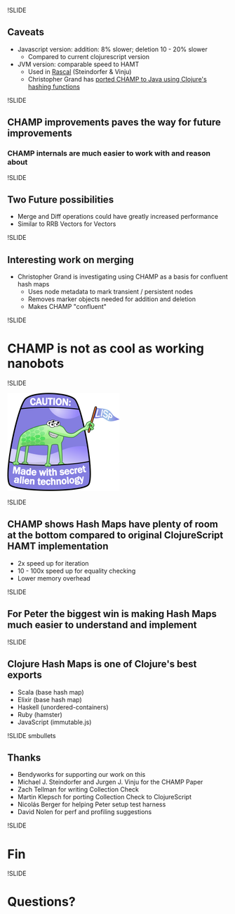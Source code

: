!SLIDE

## Caveats
- Javascript version: addition: 8% slower; deletion 10 - 20% slower
    - Compared to current clojurescript version
- JVM version: comparable speed to HAMT
  - Used in [Rascal](http://www.rascal-mpl.org/) (Steindorfer & Vinju)
  - Christopher Grand has [ported CHAMP to Java using Clojure's hashing functions](https://gist.github.com/cgrand/ecab0e13d1e7ff64a2d2)

!SLIDE

## CHAMP improvements paves the way for future improvements
### CHAMP internals are much easier to work with and reason about

!SLIDE

## Two Future possibilities

- Merge and Diff operations could have greatly increased performance
- Similar to RRB Vectors for Vectors

!SLIDE

## Interesting work on merging

- Christopher Grand is investigating using CHAMP as a basis for confluent hash maps
    - Uses node metadata to mark transient / persistent nodes
    - Removes marker objects needed for addition and deletion
    - Makes CHAMP "confluent"


!SLIDE

# CHAMP is not as cool as working nanobots

!SLIDE

![LISP Alien](../../images/lisp_alien_fancy.png)

!SLIDE

## CHAMP shows Hash Maps have plenty of room at the bottom compared to original ClojureScript HAMT implementation

- 2x speed up for iteration
- 10 - 100x speed up for equality checking
- Lower memory overhead

!SLIDE

## For Peter the biggest win is making Hash Maps much easier to understand and implement

!SLIDE

## Clojure Hash Maps is one of Clojure's best exports

- Scala (base hash map)
- Elixir (base hash map)
- Haskell (unordered-containers)
- Ruby (hamster)
- JavaScript (immutable.js)

!SLIDE smbullets

## Thanks

* Bendyworks for supporting our work on this
* Michael J. Steindorfer and Jurgen J. Vinju for the CHAMP Paper
* Zach Tellman for writing Collection Check
* Martin Klepsch for porting Collection Check to ClojureScript
* Nicolás Berger for helping Peter setup test harness
* David Nolen for perf and profiling suggestions

!SLIDE

# Fin

!SLIDE

# Questions?
